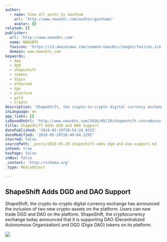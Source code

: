 ```yaml
---
author:
  - name: View all posts by Gautham
    url: 'http://www.newsbtc.com/author/gautham/'
    avatar: {}
related: []
publisher:
  url: 'http://www.newsbtc.com'
  name: NEWSBTC
  favicon: 'https://s3.amazonaws.com/common-newsbtc/images/favicon.ico'
  domain: www.newsbtc.com
keywords:
  - dao
  - dgd
  - shapeshift
  - tokens
  - digix
  - ethereum
  - dgx
  - platform
  - gold
  - crypto
description: 'ShapeShift, the crypto-to-crypto digital currency exchange has announced the inclusion of two new crypto-assets on the platform. Users can now trade DGD and DAO on the platform. ShapeShift, the cryptocurrency exchange today announced that it is supporting DAO (Decentralized Autonomous Organization) and DGD (Digix DAO) tokens on its platform.'
inLanguage: en
app_links: []
isBasedOnUrl: 'http://www.newsbtc.com/2016/05/29/shapeshift-introduces-dgd-dao-support/'
title: ShapeShift Adds DGD and DAO Support
datePublished: '2016-05-29T20:54:20.853Z'
dateModified: '2016-05-29T20:40:04.329Z'
starred: false
sourcePath: _posts/2016-05-29-shapeshift-adds-dgd-and-dao-support.md
inFeed: true
hasPage: false
inNav: false
_context: 'http://schema.org'
_type: MediaObject

---
```

<article style=""><h1>ShapeShift Adds DGD and DAO Support</h1><p>ShapeShift, the crypto-to-crypto digital currency exchange has announced the inclusion of two new crypto-assets on the platform. Users can now trade DGD and DAO on the platform. ShapeShift, the cryptocurrency exchange today announced that it is supporting DAO (Decentralized Autonomous Organization) and DGD (Digix DAO) tokens on its platform.</p><img src="http://s3.amazonaws.com/main-newsbtc-images/2016/05/29115232/ShapeShift-Adds-DGD-and-DAO-Support.jpg" /></article>